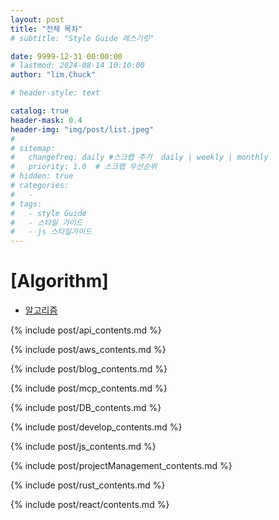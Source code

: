 ```yaml
---
layout: post
title: "전체 목차"
# subtitle: "Style Guide 레스기릿"

date: 9999-12-31 00:00:00
# lastmod: 2024-08-14 10:10:00
author: "lim.Chuck"

# header-style: text

catalog: true
header-mask: 0.4
header-img: "img/post/list.jpeg"
#
# sitemap:
#   changefreq: daily #스크랩 주기  daily | weekly | monthly
#   priority: 1.0  # 스크랩 우선순위
# hidden: true
# categories:
#   -
# tags:
#   - style Guide
#   - 스타일 가이드
#   - js 스타일가이드
---
```


# [Algorithm]

- [알고리즘](/algorithm/2024/10/14/algorithms/)

{% include post/api_contents.md %}

{% include post/aws_contents.md %}

{% include post/blog_contents.md %}

{% include post/mcp_contents.md %}

{% include post/DB_contents.md %}

{% include post/develop_contents.md %}

{% include post/js_contents.md %}

{% include post/projectManagement_contents.md %}

{% include post/rust_contents.md %}

{% include post/react/contents.md %}
